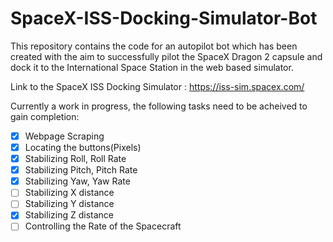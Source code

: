 # SpaceX-ISS-Docking-Simulator-Bot
This repository contains the code for an autopilot bot which has been created with the aim to successfully pilot the SpaceX Dragon 2 capsule and dock it to the International Space Station in the web based simulator.

Link to the SpaceX ISS Docking Simulator : https://iss-sim.spacex.com/

Currently a work in progress, the following tasks need to be acheived to gain completion:

- [x] Webpage Scraping
- [x] Locating the buttons(Pixels)
- [x] Stabilizing Roll, Roll Rate
- [x] Stabilizing Pitch, Pitch Rate
- [x] Stabilizing Yaw, Yaw Rate
- [ ] Stabilizing X distance
- [ ] Stabilizing Y distance
- [x] Stabilizing Z distance
- [ ] Controlling the Rate of the Spacecraft
